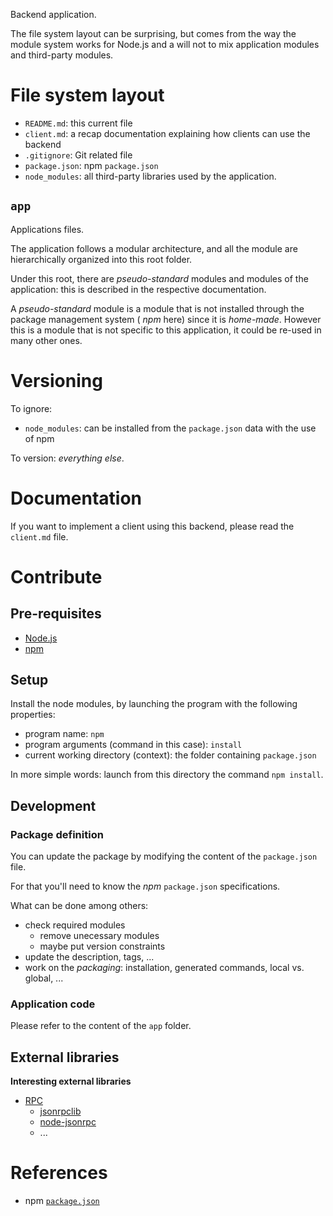 Backend application.

The file system layout can be surprising, but comes from the way the module system works for Node.js and a will not to mix application modules and third-party modules.

# File system layout

* `README.md`: this current file
* `client.md`: a recap documentation explaining how clients can use the backend
* `.gitignore`: Git related file
* `package.json`: npm `package.json`
* `node_modules`: all third-party libraries used by the application.

## `app`

Applications files.

The application follows a modular architecture, and all the module are hierarchically organized into this root folder.

Under this root, there are _pseudo-standard_ modules and modules of the application: this is described in the respective documentation.

A _pseudo-standard_ module is a module that is not installed through the package management system ( _npm_ here) since it is _home-made_. However this is a module that is not specific to this application, it could be re-used in many other ones.

# Versioning

To ignore:

* `node_modules`: can be installed from the `package.json` data with the use of npm

To version: _everything else_.

# Documentation

If you want to implement a client using this backend, please read the `client.md` file.

# Contribute

## Pre-requisites

* [Node.js](http://nodejs.org/)
* [npm](https://npmjs.org/)

## Setup

Install the node modules, by launching the program with the following properties:

* program name: `npm`
* program arguments (command in this case): `install`
* current working directory (context): the folder containing `package.json`

In more simple words: launch from this directory the command `npm install`.

## Development

### Package definition

You can update the package by modifying the content of the `package.json` file.

For that you'll need to know the _npm_ `package.json` specifications.

What can be done among others:

* check required modules
	* remove unecessary modules
	* maybe put version constraints
* update the description, tags, ...
* work on the _packaging_: installation, generated commands, local vs. global, ...

### Application code

Please refer to the content of the `app` folder.

## External libraries

__Interesting external libraries__

* [RPC](https://github.com/joyent/node/wiki/modules#wiki-rpc)
	* [jsonrpclib](https://github.com/openmason/jsonrpclib)
	* [node-jsonrpc](https://github.com/andris9/node-jsonrpc)
	* ...

# References

* npm [`package.json`](https://npmjs.org/doc/json.html)
